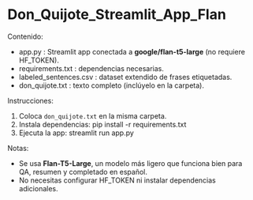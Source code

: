 Don_Quijote_Streamlit_App_Flan
=================================

Contenido:
- app.py : Streamlit app conectada a **google/flan-t5-large** (no requiere HF_TOKEN).
- requirements.txt : dependencias necesarias.
- labeled_sentences.csv : dataset extendido de frases etiquetadas.
- don_quijote.txt : texto completo (inclúyelo en la carpeta).

Instrucciones:
1. Coloca `don_quijote.txt` en la misma carpeta.
2. Instala dependencias:
   pip install -r requirements.txt
3. Ejecuta la app:
   streamlit run app.py

Notas:
- Se usa **Flan-T5-Large**, un modelo más ligero que funciona bien para QA, resumen y completado en español.
- No necesitas configurar HF_TOKEN ni instalar dependencias adicionales.
